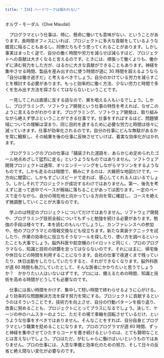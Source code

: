 ```yaml
---
title: "【36】ハードワークは報われない"
---
```



オルヴ・モーダル（Olve Maudal）


　プログラマという仕事は、時に、懸命に働いても意味がない、ということがあります。長時間オフィスにいれば、プロジェクトに多大な貢献をしているような錯覚に陥ることもあるし、同僚たちもそう思ってくれることがあります。しかし事実はまったく逆で、自分の働く時間や労力を減らせば減らすほど、プロジェクトへの貢献は大きくなると言えるのです。ときには、頑張って働くよりも、働かずに済む努力をした方が、はるかに大きな貢献ができることもあります。神経を集中させる時間、製品を産み出すのに使う時間が週に 30 時間を超えるようなら「自分は働き過ぎだ」と考えるべきでしょう。自分のかけている労力を減らすことを検討する必要があります。もっと効率的に働く方法、少ない労力と時間で多くを生み出す方法を探さなくてはならないということです。

　一見してこれは直感に反する話なので、異を唱える人もいるでしょう。しかし、プログラミング、ソフトウェア開発という仕事の特性を考えれば、なぜこのように言えるかがわかります。プログラミング、ソフトウェア開発は、取り組みながら絶えず学ぶということができる仕事です。仕事をすればするほど、問題領域についての理解は深まり、同じ目的を達するために必要な労力と時間は徐々に減っていきます。仕事が効率化されるのです。自分の仕事にどんな無駄があるかを常に観察し、その結果を後の仕事に反映させていけば、着実な効率化がはかれます。

　プログラミングのプロの仕事は「舗装された道路を、あらかじめ定められたゴール地点めざして猛烈に走る」というようなものではありません。ソフトウェア開発プロジェクトは通常、オリエンテーリングをしながらマラソンをするようなものです。しかも走るのは暗闇で、頼みにするのは、大雑把な地図だけです。一方向に闇雲に、しかもすごいスピードで走れば、感心してくれる人はいるでしょう。しかしそれでプロジェクトが成功するわけではありません。第一、後先を考えずに走って途中でペースが極端に落ちることがあっては困ります。一定のペースで走りながら、自分の現在地と向かっている方向を常に確認し、コースを絶えず微調整していくことが大事なのです。

　学ぶのは特定のプロジェクトについてだけではありません。ソフトウェア開発や、プログラミング技術全般についてもずっと勉強を続ける必要があります。勉強の手段は様々です。本を読むのもいいでしょうし、カンファレンスへの参加や、他のプログラマとの情報交換なども役立ちます。新たな実装テクニックを試したり、作業の効率化に役立ちそうなツールを探したり、使い方を調べるといったことも大事でしょう。脳外科医や航空機のパイロットと同じく、プロのプログラマなら、知識と技術の研鑽を怠ってはならないのです。それには主に、帰宅後や休日などの時間を利用することになります。会社の仕事で夜遅くまで残っていたり、休日出勤をしたりしていたりすると、それができなくなります。脳外科医が週 60 時間も執刀していたとして、そんな医者にかかりたいと思うでしょうか？　かかりたい人はいないはずです。プロには、備えるための時間、知識と技術を高める時間がどうしても必要なのです。

　仕事には長い時間をかけず、集中して短い時間で終わらせるように心がける。より効率的な問題解決方法を探す努力を常にする。プロジェクトに貢献するというのはそういうことです。技術力を向上させ、自分の行動パターンを振り返り、改善に努めることも、プロジェクトにとってプラスになるでしょう。決して、ケージの中のハムスターのように、ただその場で車輪を回転させているだけ、というような仕事をすべきではありません。そんなことをすれば、自分自身とプログラマという職業を貶めることになります。プロのプログラマが週 60 時間、ずっと神経を集中させてひたすらコードを書き続けるというのは、とても賢明なこととは言えないでしょう。プロはただ、がむしゃらに働けばいいというものではありません。プロの仕事には、入念な準備と効率化のための努力、そして日々の反省と絶え間ない変化が必要なのです。
